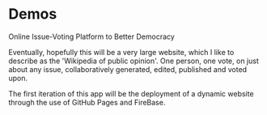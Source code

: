 # Demos
Online Issue-Voting Platform to Better Democracy

Eventually, hopefully this will be a very large website, which I like to describe as the 'Wikipedia of public opinion'. One person, one vote, on just about any issue, collaboratively generated, edited, published and voted upon.

The first iteration of this app will be the deployment of a dynamic website through the use of GitHub Pages and FireBase.
